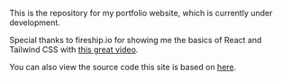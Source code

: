 This is the repository for my portfolio website, which is currently under development.

Special thanks to fireship.io for showing me the basics of React and Tailwind CSS with [this great video](https://www.youtube.com/watch?v=pfaSUYaSgRo).

You can also view the source code this site is based on [here](https://github.com/fireship-io/tailwind-dashboard).
